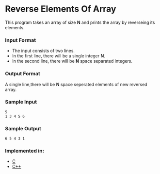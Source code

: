 # Reverse Elements Of Array

This program takes an array of size **N** and prints the array by reverseing its elements.

### Input Format

- The input consists of two lines.
- In the first line, there will be a single integer **N**.
- In the second line, there will be **N** space separated integers.

### Output Format

A single line,there will be **N** space seperated elements of new reversed array.

### Sample Input

```
5
1 3 4 5 6
```

### Sample Output

```
6 5 4 3 1
```

### Implemented in:

- [C](reverse_elements_of_array.c)
- [C++](reverse_elements_of_array.cpp)
